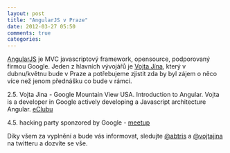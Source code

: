 ```yaml
---
layout: post
title: "AngularJS v Praze"
date: 2012-03-27 05:50
comments: true
categories: 
---
```


[AngularJS](http://angularjs.org) je MVC javascriptový framework, opensource, podporovaný firmou Google. Jeden z hlavních vývojářů je [Vojta Jína](http://twitter.com/#!/vojtajina), který v dubnu/květnu bude v Praze a potřebujeme zjistit zda by byl zájem o něco více než jenom přednášku co bude v rámci.


2.5. Vojta Jina - Google Mountain View USA. Introduction to Angular. Vojta is a developer in Google actively developing a Javascript architecture Angular. [eClubu](http://www.eclub.cvutmedialab.cz/)

4.5. hacking party sponzored by Google - [meetup](http://srazy.info/angularjs-meetup/2164)



Díky všem za vyplnění a bude vás informovat, sledujte [@abtris](http://twitter.com/#!/abtris) a [@vojtajina](http://twitter.com/#!/vojtajina) na twitteru a dozvíte se vše.